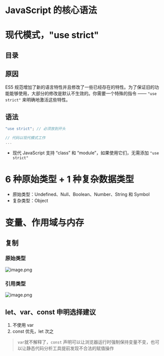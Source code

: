 
# JavaScript 的核心语法


# 现代模式，"use strict"


## 目录
<!-- toc -->
 ## 原因 
ES5 规范增加了新的语言特性并且修改了一些已经存在的特性。为了保证旧的功能能够使用，大部分的修改是默认不生效的。你需要一个特殊的指令 —— `"use strict"` 来明确地激活这些特性。


## 语法
```javascript
"use strict"; // 必须放到开头

// 代码以现代模式工作
...
```

- 现代 JavaScript 支持 “class” 和 “module”，如果使用它们，无需添加  `"use strict"`


# 6 种原始类型 + 1 种复杂数据类型			

- 原始类型：Undefined、Null、Boolean、Number、String 和 Symbol  
- 复杂类型：Object


# 变量、作用域与内存

## 复制

### 原始类型
![image.png](https://832-1310531898.cos.ap-beijing.myqcloud.com/yuque/e3768b3af18a23c8cdeccb85e280c323.png)

### 引用类型

![image.png](https://832-1310531898.cos.ap-beijing.myqcloud.com/yuque/bb555ee9faabf851d1d0d40946117804.png)


## let、var、const 申明选择建议

1. 不使用 var
2. const 优先，let 次之
> `var`就不解释了，`const` 声明可以让浏览器运行时强制保持变量不变，也可以让静态代码分析工具提前发现不合法的赋值操作



